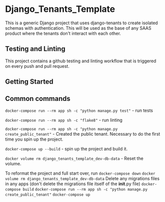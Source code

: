 # Django_Tenants_Template
This is a generic Django project that uses django-tenants to create isolated schemas with authentication. This will be used as the base of any SAAS product where the tenants don't interact with each other.

## Testing and Linting
This project contains a github testing and linting workflow that is triggered on every push and pull request.

## Getting Started


## Common commands
```docker-compose run --rm app sh -c "python manage.py test"``` - run tests

```docker-compose run --rm app sh -c "flake8"``` - run linting

```docker-compose run --rm app sh -c "python manage.py create_public_tenant"``` - Created the public tenant. Necessary to do the first time you spin up the project.

```docker-compose up --build``` - spin up the project and build it.

```docker volume rm django_tenants_template_dev-db-data``` - Reset the volume.

To reformat the project and full start over, run
```docker-compose down```
```docker volume rm django_tenants_template_dev-db-data```
Delete any migrations files in any apps (don't delete the migrations file itself of the __init__.py file)
```docker-compose build```
```docker-compose run --rm app sh -c "python manage.py create_public_tenant"```
```docker-compose up```
